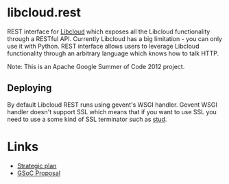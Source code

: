 # libcloud.rest

REST interface for [Libcloud][1] which exposes all the Libcloud functionality
through a RESTful API. Currently Libcloud has a big limitation - you can only
use it with Python. REST interface allows users to leverage Libcloud 
functionality through an arbitrary language which knows how to talk HTTP.

Note: This is an Apache Google Summer of Code 2012 project.

## Deploying

By default Libcloud REST runs using gevent's WSGI handler. Gevent WSGI handler
doesn't support SSL which means that if you want to use SSL you need to use a
some kind of SSL terminator such as [stud][4].

# Links

* [Strategic plan][2]
* [GSoC Proposal][3]

[1]: http://libcloud.apache.org
[2]: https://docs.google.com/document/d/1P9fIxILn-WdgpkXDPydHB_dghGs-BYuoSmkFwh0Y36w/edit
[3]: http://www.google-melange.com/gsoc/project/google/gsoc2012/islamgulov/11001
[4]: https://github.com/bumptech/stud.git
